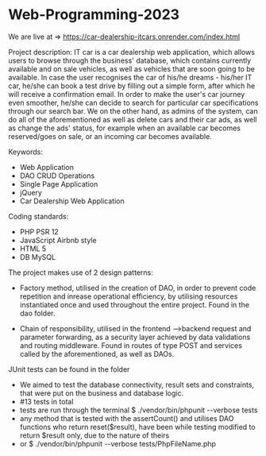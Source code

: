 # Web-Programming-2023

We are live at => https://car-dealership-itcars.onrender.com/index.html

Project description:
IT car is a car dealership web application, which allows users to browse through the business' database, which contains currently available and on sale vehicles, as well as vehicles that are soon going to be available. In case the user recognises the car of his/he dreams - his/her IT car, he/she can book a test drive by filling out a simple form, after which he will receive a confirmation email. In order to make the user's car journey even smoother, he/she can decide to search for particular car specifications through our search bar.  We on the other hand, as admins of the system, can do all of the aforementioned as well as delete cars and their car ads, as well as change the ads' status, for example when an available car becomes reserved/goes on sale, or an incoming car becomes available.

Keywords:
+ Web Application
+ DAO CRUD Operations
+ Single Page Application
+ jQuery
+ Car Dealership Web Application


Coding standards:
+ PHP PSR 12 
+ JavaScript Airbnb style
+ HTML 5
+ DB MySQL

The project makes use of 2 design patterns:

+ Factory method, utilised in the creation of DAO, in order to prevent code repetition and inrease operational efficiency, by utilising resources instantiated once and used throughout the entire project. Found in the dao folder.

+ Chain of responsibility, utilised in the frontend -->backend request and parameter forwarding, as a security layer achieved by data validations and routing middleware. Found in routes of type POST and services called by the aforementioned, as well as DAOs.

JUnit tests can be found in the <tests> folder
+ We aimed to test the database connectivity, result sets and constraints, that were put on the business and database logic.
+ #13 tests in total
+ tests are run through the terminal $ ./vendor/bin/phpunit --verbose tests
+ any method that is tested with the assertCount() and utilises DAO functions who return reset($result), have been while testing modified to return $result only, due to the nature of theirs
+ or $ ./vendor/bin/phpunit --verbose tests/PhpFileName.php